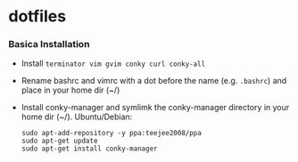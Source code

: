 dotfiles
========

### Basica Installation

- Install `terminator vim gvim conky curl conky-all`
- Rename bashrc and vimrc with a dot before the name (e.g. `.bashrc`) and place in your home dir (~/)
- Install conky-manager and symlimk the conky-manager directory in your home dir (~/).
  Ubuntu/Debian:

  ```
  sudo apt-add-repository -y ppa:teejee2008/ppa
  sudo apt-get update
  sudo apt-get install conky-manager
  ```
